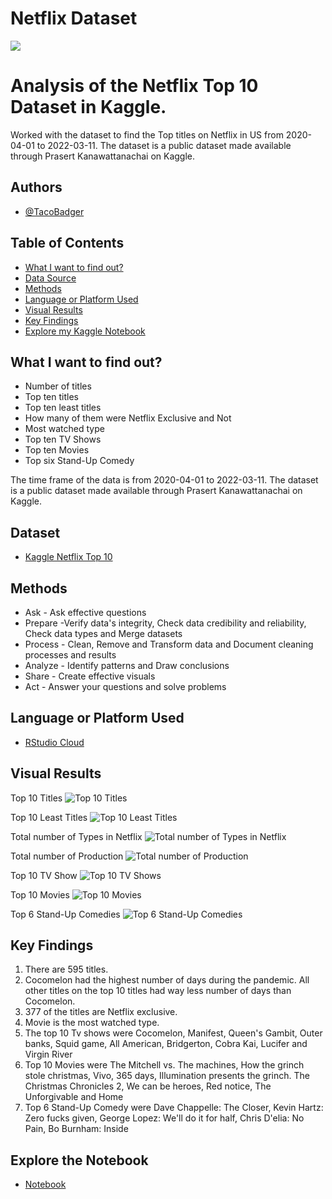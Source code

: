 # Netflix Dataset

![](https://github.com/TacoBadger/NetflixDataset/blob/main/dataset.png?raw=true)

# Analysis of the Netflix Top 10 Dataset in Kaggle.

Worked with the dataset to find the Top titles on Netflix in US from 2020-04-01 to 2022-03-11. The dataset is a public dataset made available through Prasert Kanawattanachai on Kaggle.

## Authors
- [@TacoBadger](https://github.com/TacoBadger)

## Table of Contents

  - [What I want to find out?](#what-i-want-to-find-out-?)
  - [Data Source](#dataset)
  - [Methods](#methods)
  - [Language or Platform Used](#language-or-platform-used)
  - [Visual Results](#visual-results)
  - [Key Findings](#key-findings)
  - [Explore my Kaggle Notebook](#explore-the-notebook)
 

## What I want to find out?
- Number of titles
- Top ten titles
- Top ten least titles
- How many of them were Netflix Exclusive and Not
- Most watched type
- Top ten TV Shows
- Top ten Movies
- Top six Stand-Up Comedy

The time frame of the data is from 2020-04-01 to 2022-03-11. The dataset is a public dataset made available through Prasert Kanawattanachai on Kaggle.

## Dataset
- [Kaggle Netflix Top 10](https://www.kaggle.com/datasets/prasertk/netflix-daily-top-10-in-us)

## Methods
- Ask - Ask effective questions
- Prepare -Verify data's integrity, Check data credibility and reliability, Check data types and Merge datasets
- Process - Clean, Remove and Transform data and Document cleaning processes and results
- Analyze - Identify patterns and  Draw conclusions
- Share - Create effective visuals
- Act - Answer your questions and solve problems

## Language or Platform Used
- [RStudio Cloud](https://rstudio.cloud/)

## Visual Results

Top 10 Titles
![Top 10 Titles](https://github.com/TacoBadger/NetflixDataset/blob/main/Assets/Top%2010%20Titles.png?raw=true)

Top 10 Least Titles
![Top 10 Least Titles](https://github.com/TacoBadger/NetflixDataset/blob/main/Assets/Top%2010%20Least%20Titles.png?raw=true)

Total number of Types in Netflix
![Total number of Types in Netflix](https://github.com/TacoBadger/NetflixDataset/blob/main/Assets/Type%20Count.png?raw=true)

Total number of Production
![Total number of Production](https://github.com/TacoBadger/NetflixDataset/blob/main/Assets/Production%20Count.png?raw=true)

Top 10 TV Show
![Top 10 TV Shows](https://github.com/TacoBadger/NetflixDataset/blob/main/Assets/Top%2010%20TV%20Shows.png?raw=true)

Top 10 Movies
![Top 10 Movies](https://github.com/TacoBadger/NetflixDataset/blob/main/Assets/Top%2010%20Movies.png?raw=true)

Top 6 Stand-Up Comedies
![Top 6 Stand-Up Comedies](https://github.com/TacoBadger/NetflixDataset/blob/main/Assets/Top%206%20Stand-up%20Comedy.png?raw=true)

## Key Findings
1. There are 595 titles.
2. Cocomelon had the highest number of days during the pandemic. All other titles on the top 10 titles had way less number of days than Cocomelon.
3. 377 of the titles are Netflix exclusive.
4. Movie is the most watched type.
5. The top 10 Tv shows were Cocomelon, Manifest, Queen's Gambit, Outer banks, Squid game, All American, Bridgerton, Cobra Kai, Lucifer and Virgin River
6. Top 10 Movies were The Mitchell vs. The machines, How the grinch stole christmas, Vivo, 365 days, Illumination presents the grinch. The Christmas Chronicles 2, We can be heroes, Red notice, The Unforgivable and Home
7. Top 6 Stand-Up Comedy were Dave Chappelle: The Closer, Kevin Hartz: Zero fucks given, George Lopez: We'll do it for half, Chris D'elia: No Pain, Bo Burnham: Inside

## Explore the Notebook
- [Notebook](https://www.kaggle.com/code/cryptocosy/netflix-dataset)
